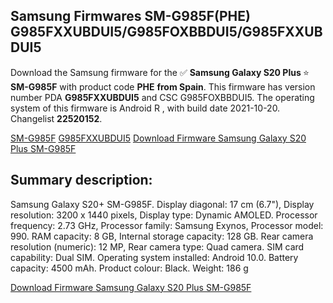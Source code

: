 <h2>Samsung Firmwares SM-G985F(PHE) G985FXXUBDUI5/G985FOXBBDUI5/G985FXXUBDUI5</h2>
Download the Samsung firmware for the ✅ <strong>Samsung Galaxy S20 Plus </strong> ⭐ <strong>SM-G985F</strong> with product code <strong>PHE</strong> <strong> from Spain</strong>. This firmware has version number PDA <strong>G985FXXUBDUI5</strong> and CSC G985FOXBBDUI5. The operating system of this firmware is Android R , with build date 2021-10-20. Changelist <strong>22520152</strong>.


[SM-G985F](https://samfirm.shop/samsung/model/SM-G985F)
[G985FXXUBDUI5](https://samfirm.shop/samsung/pda/G985FXXUBDUI5)
[Download Firmware Samsung Galaxy S20 Plus SM-G985F](https://samfirm.shop/samsung/firmware/466640)
<h2>Summary description:</h2>
<p>Samsung Galaxy S20+ SM-G985F. Display diagonal: 17 cm (6.7"), Display resolution: 3200 x 1440 pixels, Display type: Dynamic AMOLED. Processor frequency: 2.73 GHz, Processor family: Samsung Exynos, Processor model: 990. RAM capacity: 8 GB, Internal storage capacity: 128 GB. Rear camera resolution (numeric): 12 MP, Rear camera type: Quad camera. SIM card capability: Dual SIM. Operating system installed: Android 10.0. Battery capacity: 4500 mAh. Product colour: Black. Weight: 186 g</p>


[Download Firmware Samsung Galaxy S20 Plus SM-G985F](https://samfirm.shop/samsung/firmware/466640)
